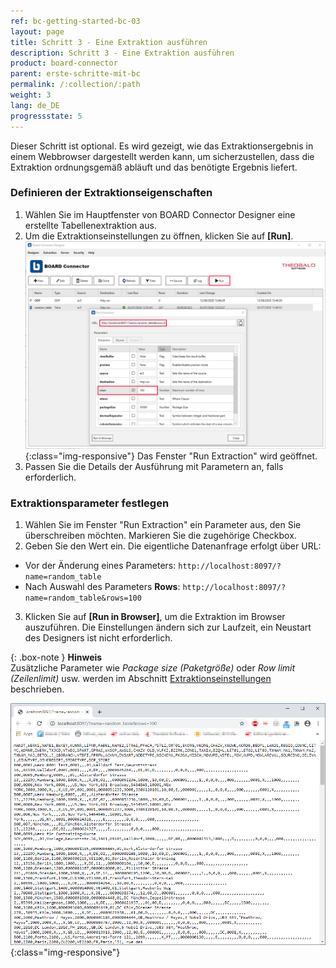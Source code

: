 ```yaml
---
ref: bc-getting-started-bc-03
layout: page
title: Schritt 3 - Eine Extraktion ausführen
description: Schritt 3 - Eine Extraktion ausführen
product: board-connector
parent: erste-schritte-mit-bc
permalink: /:collection/:path
weight: 3
lang: de_DE
progressstate: 5
---
```


Dieser Schritt ist optional. Es wird gezeigt, wie das Extraktionsergebnis in einem Webbrowser dargestellt werden kann, um sicherzustellen, dass die Extraktion ordnungsgemäß abläuft und das benötigte Ergebnis liefert.
																																							 
							

### Definieren der Extraktionseigenschaften 			 

1. Wählen Sie im Hauptfenster von BOARD Connector Designer eine erstellte Tabellenextraktion aus.
2. Um die Extraktionseinstellungen zu öffnen, klicken Sie auf **[Run]**. 
![Extraction-Run](/img/content/BC-Run-Table-Extraction-Plants.png){:class="img-responsive"}
Das Fenster "Run Extraction" wird geöffnet.
3. Passen Sie die Details der Ausführung mit Parametern an, falls erforderlich. 

### Extraktionsparameter festlegen
1. Wählen Sie im Fenster "Run Extraction" ein Parameter aus, den Sie überschreiben möchten. Markieren Sie die zugehörige Checkbox.
2. Geben Sie den Wert ein. Die eigentliche Datenanfrage erfolgt über URL:
- Vor der Änderung eines Parameters:
`http://localhost:8097/?name=random_table`
- Nach Auswahl des Parameters **Rows**:
`http://localhost:8097/?name=random_table&rows=100`

3. Klicken Sie auf **[Run in Browser]**, um die Extraktion im Browser auszuführen. Die Einstellungen ändern sich zur Laufzeit, ein Neustart des Designers ist nicht erforderlich. 

{: .box-note }
**Hinweis** <br> Zusätzliche Parameter wie *Package size (Paketgröße)* oder *Row limit (Zeilenlimit)* usw. werden im Abschnitt [Extraktionseinstellungen](https://help.theobald-software.com/de/xtract-universal/table/extraktionseinstellungen) beschrieben. 


![Table-Extraction-Browser-Result](/img/content/run_ausgabe_browser_bc.png){:class="img-responsive"}

